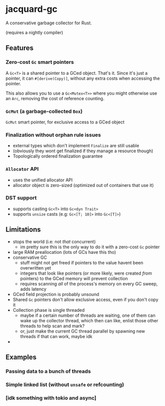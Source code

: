 # jacquard-gc
A conservative garbage collector for Rust.

(requires a nightly compiler)

## Features

### Zero-cost `Gc` smart pointers

A `Gc<T>` is a shared pointer to a GCed object. That's it.
Since it's just a pointer, it can `#[derive(Copy)]`,
without any extra costs when accessing the pointer.

This also allows you to use a `Gc<Mutex<T>>`
where you might otherwise use an `Arc`,
removing the cost of reference counting.

### `GcMut` (a garbage-collected `Box`)

`GcMut` smart pointer, for exclusive access to a GCed object

### Finalization without orphan rule issues
 - external types which don't implement `Finalize` are still usable
 - (obviously they wont get finalized if they manage a resource though)
 - Topologically ordered finalization guarantee

### `Allocator` API
- uses the unified allocator API
- allocator object is zero-sized (optimized out of containers that use it)

### DST support
- supports casting `Gc<T>` into `Gc<dyn Trait>`
- supports `unsize` casts (e.g: `Gc<[T; 10]>` into `Gc<[T]>`)

## Limitations
 - stops the world (i.e: not *that* concurrent)
   - im pretty sure this is the only way to do it with a zero-cost `Gc` pointer
 - large RAM preallocation (lots of GCs have this tho)
 - conservative GC
   - stuff might not get freed if pointers to the value havent been overwritten yet
   - integers that look like pointers (or more likely, were created *from* pointers) to the GCed memory will prevent collection
   - requires scanning *all* of the process's memory on every GC sweep, adds latency
 - GCed field projection is probably unsound
 - Shared `Gc` pointers don't allow exclusive access, even if you don't copy it
 - Collection phase is single threaded
   - maybe if a certain number of threads are waiting, one of them can wake up the collector thread, which then can like, enlist those other threads to help scan and mark?
   - or, just make the current GC thread parallel by spawning new threads if that can work, maybe idk
 - 

## Examples

### Passing data to a bunch of threads
<!-- something with GcMut to initialize and demotion to Gc to share to threads -->

### Simple linked list (without `unsafe` or refcounting)
<!-- just use the test code -->

### \[idk something with tokio and async\]
<!-- Gc<Mutex<T>> probably -->

